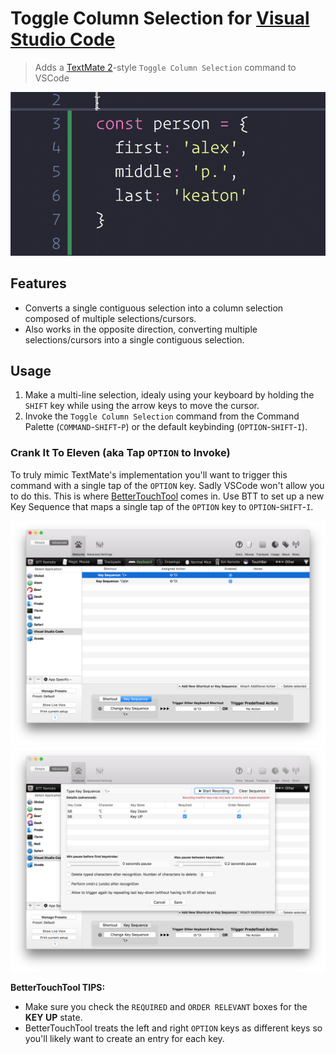 # Toggle Column Selection for [Visual Studio Code](http://code.visualstudio.com)

> Adds a [TextMate 2](https://macromates.com)-style `Toggle Column Selection` command to VSCode

![Demo](images/demo.gif)

## Features ##

- Converts a single contiguous selection into a column selection composed of multiple selections/cursors.
- Also works in the opposite direction, converting multiple selections/cursors into a single contiguous selection.

## Usage

1. Make a multi-line selection, idealy using your keyboard by holding the `SHIFT` key while using the arrow keys to move the cursor.
2. Invoke the `Toggle Column Selection` command from the Command Palette (`COMMAND`-`SHIFT`-`P`) or the default keybinding (`OPTION`-`SHIFT`-`I`).

### Crank It To Eleven (aka Tap `OPTION` to Invoke)

To truly mimic TextMate's implementation you'll want to trigger this command with a single tap of the `OPTION` key. Sadly VSCode won't allow you to do this. This is where [BetterTouchTool](https://www.boastr.net) comes in. Use BTT to set up a new Key Sequence that maps a single tap of the `OPTION` key to `OPTION`-`SHIFT`-`I`.

![BTT-1](images/btt-1.png)
![BTT-2](images/btt-2.png)

**BetterTouchTool TIPS:**

- Make sure you check the `REQUIRED` and `ORDER RELEVANT` boxes for the **KEY UP** state.
- BetterTouchTool treats the left and right `OPTION` keys as different keys so you'll likely want to create an entry for each key.

